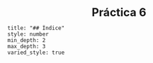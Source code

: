 <center style="font-weight: bold; font-size: 25 ">Práctica 6</center>

```toc
title: "## Índice"
style: number 
min_depth: 2 
max_depth: 3
varied_style: true
```